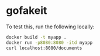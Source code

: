 # gofakeit

To test this, run the following locally:

```bash
docker build -t myapp .
docker run -p8080:8080 -itd myapp
curl localhost:8080/documents
```

